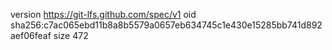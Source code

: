 version https://git-lfs.github.com/spec/v1
oid sha256:c7ac065ebd11b8a8b5579a0657eb634745c1e430e15285bb741d892aef06feaf
size 472

